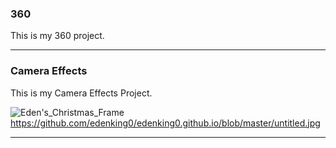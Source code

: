 ### 360

This is my 360 project.

<script src="//360.vizor.io/scripts/embed.js" data-vizorurl="https://360.vizor.io/embed/v/lrn" ></script>

***

### Camera Effects

This is my Camera Effects Project.

![Eden's_Christmas_Frame](Portfolio/https://github.com/edenking0/edenking0.github.io/blob/master/untitled.jpg?raw=true "Optional Title")
https://github.com/edenking0/edenking0.github.io/blob/master/untitled.jpg

***
